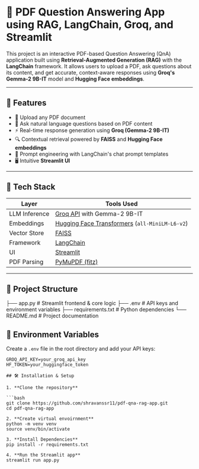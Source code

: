 # 📄 PDF Question Answering App using RAG, LangChain, Groq, and Streamlit

This project is an interactive PDF-based Question Answering (QnA) application built using **Retrieval-Augmented Generation (RAG)** with the **LangChain** framework. It allows users to upload a PDF, ask questions about its content, and get accurate, context-aware responses using **Groq's Gemma-2 9B-IT** model and **Hugging Face embeddings**.

---

## 🚀 Features

- 📄 Upload any PDF document
- 💬 Ask natural language questions based on PDF content
- ⚡ Real-time response generation using **Groq (Gemma-2 9B-IT)**
- 🔍 Contextual retrieval powered by **FAISS** and **Hugging Face embeddings**
- 🧠 Prompt engineering with LangChain's chat prompt templates
- 🖥️ Intuitive **Streamlit UI**

---

## 🧰 Tech Stack

| Layer        | Tools Used |
|--------------|------------|
| LLM Inference | [Groq API](https://groq.com) with Gemma-2 9B-IT |
| Embeddings   | [Hugging Face Transformers](https://huggingface.co) (`all-MiniLM-L6-v2`) |
| Vector Store | [FAISS](https://github.com/facebookresearch/faiss) |
| Framework    | [LangChain](https://www.langchain.com/) |
| UI           | [Streamlit](https://streamlit.io/) |
| PDF Parsing  | [PyMuPDF (fitz)](https://pymupdf.readthedocs.io/) |

---

## 📂 Project Structure

├── app.py # Streamlit frontend & core logic
├── .env # API keys and environment variables
├── requirements.txt # Python dependencies
└── README.md # Project documentation



## 🔑 Environment Variables

Create a `.env` file in the root directory and add your API keys:

```env
GROQ_API_KEY=your_groq_api_key
HF_TOKEN=your_huggingface_token

## 🛠️ Installation & Setup

1. **Clone the repository**

```bash
git clone https://github.com/shravanssr11/pdf-qna-rag-app.git
cd pdf-qna-rag-app

2. **Create virtual envoirnment**
python -m venv venv
source venv/bin/activate 

3. **Install Dependencies**
pip install -r requirements.txt

4. **Run the Streamlit app**
streamlit run app.py




